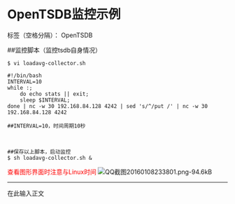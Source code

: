 # OpenTSDB监控示例

标签（空格分隔）： OpenTSDB

##监控脚本（监控tsdb自身情况）
```
$ vi loadavg-collector.sh

#!/bin/bash
INTERVAL=10
while :; 
    do echo stats || exit; 
    sleep $INTERVAL; 
done | nc -w 30 192.168.84.128 4242 | sed 's/^/put /' | nc -w 30 192.168.84.128 4242

##INTERVAL=10，时间周期10秒



##保存以上脚本，启动监控
$ sh loadavg-collector.sh &

```
<font color="red">查看图形界面时注意与Linux时间</font>
![QQ截图20160108233801.png-94.6kB][1]



---

在此输入正文


  [1]: http://static.zybuluo.com/awsekfozc/z1ghi190c5tbfk1bz8jeiosq/QQ%E6%88%AA%E5%9B%BE20160108233801.png